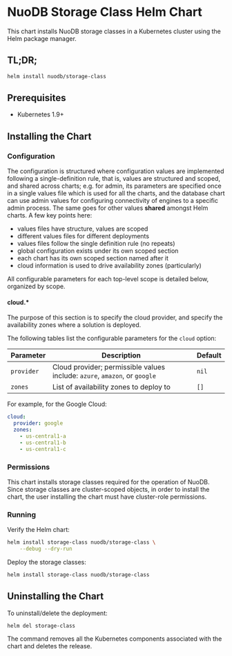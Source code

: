 # NuoDB Storage Class Helm Chart

This chart installs NuoDB storage classes in a Kubernetes cluster using the Helm package manager.

## TL;DR;

```bash
helm install nuodb/storage-class
```

## Prerequisites

- Kubernetes 1.9+

## Installing the Chart

### Configuration

The configuration is structured where configuration values are implemented following a single-definition rule, that is, values are structured and scoped, and shared across charts; e.g. for admin, its parameters are specified once in a single values file which is used for all the charts, and the database chart can use admin values for configuring connectivity of engines to a specific admin process. The same goes for other values **shared** amongst Helm charts. A few key points here:

- values files have structure, values are scoped
- different values files for different deployments
- values files follow the single definition rule (no repeats)
- global configuration exists under its own scoped section
- each chart has its own scoped section named after it
- cloud information is used to drive availability zones (particularly)

All configurable parameters for each top-level scope is detailed below, organized by scope.

#### cloud.*

The purpose of this section is to specify the cloud provider, and specify the availability zones where a solution is deployed.

The following tables list the configurable parameters for the `cloud` option:

| Parameter | Description | Default |
| ----- | ----------- | ------ |
| `provider` | Cloud provider; permissible values include: `azure`, `amazon`, or `google` |`nil`|
| `zones` | List of availability zones to deploy to |`[]`|

For example, for the Google Cloud:

```yaml
cloud:
  provider: google
  zones:
    - us-central1-a
    - us-central1-b
    - us-central1-c
```

### Permissions

This chart installs storage classes required for the operation of NuoDB.
Since storage classes are cluster-scoped objects, in order to install the
chart, the user installing the chart must have cluster-role permissions.

### Running

Verify the Helm chart:

```bash
helm install storage-class nuodb/storage-class \
    --debug --dry-run
```

Deploy the storage classes:

```bash
helm install storage-class nuodb/storage-class
```

## Uninstalling the Chart

To uninstall/delete the deployment:

```bash
helm del storage-class
```

The command removes all the Kubernetes components associated with the chart and deletes the release.

[0]: #permissions

